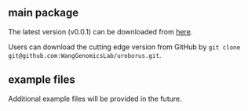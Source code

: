## main package

The latest version (v0.0.1) can be downloaded from [here](https://github.com/WangGenomicsLab/UROBORUS/archive/v0.0.1.tar.gz).

Users can download the cutting edge version from GitHub by `git clone git@github.com:WangGenomicsLab/uroborus.git`.

## example files

Additional example files will be provided in the future.

